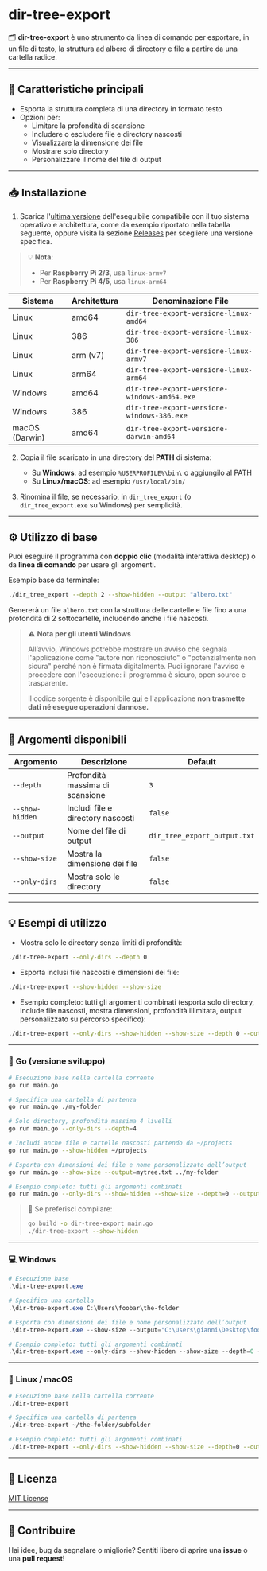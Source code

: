 # dir-tree-export

🗂️ **dir-tree-export** è uno strumento da linea di comando per esportare, in un file di testo, la struttura ad albero di directory e file a partire da una cartella radice.

---

## 🚀 Caratteristiche principali

- Esporta la struttura completa di una directory in formato testo
- Opzioni per:
    - Limitare la profondità di scansione
    - Includere o escludere file e directory nascosti
    - Visualizzare la dimensione dei file
    - Mostrare solo directory
    - Personalizzare il nome del file di output

---

## 📥 Installazione

1. Scarica l'[ultima versione](https://github.com/fvlgnn/dir-tree-export/releases/latest) dell'eseguibile compatibile con il tuo sistema operativo e architettura, come da esempio riportato nella tabella seguente, oppure visita la sezione [Releases](https://github.com/fvlgnn/dir-tree-export/releases) per scegliere una versione specifica.

> 💡 **Nota**:
> 
> * Per **Raspberry Pi 2/3**, usa `linux-armv7`
> * Per **Raspberry Pi 4/5**, usa `linux-arm64`


| Sistema        | Architettura | Denominazione File                           |
|----------------|--------------|----------------------------------------------|
| Linux          | amd64        | `dir-tree-export-versione-linux-amd64`       |
| Linux          | 386          | `dir-tree-export-versione-linux-386`         |
| Linux          | arm (v7)     | `dir-tree-export-versione-linux-armv7`       |
| Linux          | arm64        | `dir-tree-export-versione-linux-arm64`       |
| Windows        | amd64        | `dir-tree-export-versione-windows-amd64.exe` |
| Windows        | 386          | `dir-tree-export-versione-windows-386.exe`   |
| macOS (Darwin) | amd64        | `dir-tree-export-versione-darwin-amd64`      |

2. Copia il file scaricato in una directory del **PATH** di sistema:
   
   * Su **Windows**: ad esempio `%USERPROFILE%\bin\` o aggiungilo al PATH
   * Su **Linux/macOS**: ad esempio `/usr/local/bin/`
 
3. Rinomina il file, se necessario, in `dir_tree_export` (o `dir_tree_export.exe` su Windows) per semplicità.

---

## ⚙️ Utilizzo di base

Puoi eseguire il programma con **doppio clic** (modalità interattiva desktop) o da **linea di comando** per usare gli argomenti.

Esempio base da terminale:

```bash
./dir_tree_export --depth 2 --show-hidden --output "albero.txt"
```

Genererà un file `albero.txt` con la struttura delle cartelle e file fino a una profondità di 2 sottocartelle, includendo anche i file nascosti.

> ⚠️ **Nota per gli utenti Windows**
> 
> All’avvio, Windows potrebbe mostrare un avviso che segnala l'applicazione come "autore non riconosciuto" o "potenzialmente non sicura" perché non è firmata digitalmente. Puoi ignorare l'avviso e procedere con l'esecuzione: il programma è sicuro, open source e trasparente.
>
> Il codice sorgente è disponibile [qui](https://github.com/fvlgnn/dir-tree-export/blob/main/src/main.go) e l'applicazione **non trasmette dati né esegue operazioni dannose.**

---

## 📝 Argomenti disponibili

| Argomento       | Descrizione                       | Default                      |
| --------------- | --------------------------------- | ---------------------------- |
| `--depth`       | Profondità massima di scansione   | `3`                          |
| `--show-hidden` | Includi file e directory nascosti | `false`                      |
| `--output`      | Nome del file di output           | `dir_tree_export_output.txt` |
| `--show-size`   | Mostra la dimensione dei file     | `false`                      |
| `--only-dirs`   | Mostra solo le directory          | `false`                      |

---

## 💡 Esempi di utilizzo

- Mostra solo le directory senza limiti di profondità:
```bash
./dir-tree-export --only-dirs --depth 0
```

- Esporta inclusi file nascosti e dimensioni dei file:
```bash
./dir-tree-export --show-hidden --show-size
```

- Esempio completo: tutti gli argomenti combinati
(esporta solo directory, include file nascosti, mostra dimensioni, profondità illimitata, output personalizzato su percorso specifico):
```bash
./dir-tree-export --only-dirs --show-hidden --show-size --depth 0 --output=/tmp/full_tree.txt /var/www
```

---

### 🐹 **Go (versione sviluppo)**

```bash
# Esecuzione base nella cartella corrente
go run main.go

# Specifica una cartella di partenza
go run main.go ./my-folder

# Solo directory, profondità massima 4 livelli
go run main.go --only-dirs --depth=4

# Includi anche file e cartelle nascosti partendo da ~/projects
go run main.go --show-hidden ~/projects

# Esporta con dimensioni dei file e nome personalizzato dell’output
go run main.go --show-size --output=mytree.txt ../my-folder

# Esempio completo: tutti gli argomenti combinati
go run main.go --only-dirs --show-hidden --show-size --depth=0 --output=full_tree.txt ~/projects
```

> 🚀 Se preferisci compilare:
> 
> ```bash
> go build -o dir-tree-export main.go
> ./dir-tree-export --show-hidden
> ```

---

### 💻 **Windows**

```powershell
# Esecuzione base
.\dir-tree-export.exe

# Specifica una cartella
.\dir-tree-export.exe C:\Users\foobar\the-folder

# Esporta con dimensioni dei file e nome personalizzato dell’output
.\dir-tree-export.exe --show-size --output="C:\Users\gianni\Desktop\foobar.txt" C:\Users\foobar\the-folder

# Esempio completo: tutti gli argomenti combinati
.\dir-tree-export.exe --only-dirs --show-hidden --show-size --depth=0 --output="C:\Users\gianni\Desktop\full_tree.txt" C:\inetpub\wwwroot
```

---

### 🐧 **Linux / macOS**

```bash
# Esecuzione base nella cartella corrente
./dir-tree-export

# Specifica una cartella di partenza
./dir-tree-export ~/the-folder/subfolder

# Esempio completo: tutti gli argomenti combinati
./dir-tree-export --only-dirs --show-hidden --show-size --depth=0 --output=/tmp/full_tree.txt /var/www
```

---

## 📄 Licenza

[MIT License](./LICENSE)

---

## 🤝 Contribuire

Hai idee, bug da segnalare o migliorie? Sentiti libero di aprire una **issue** o una **pull request**!

